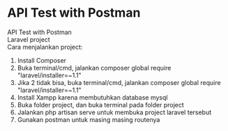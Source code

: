 # API Test with Postman
 API Test with Postman
 <br>
Laravel  project
<br>
 Cara menjalankan project:
<br>
1. Install Composer 
2. Buka terminal/cmd, jalankan composer global require "laravel/installer=~1.1"
3. Jika 2 tidak bisa, buka terminal/cmd, jalankan composer global require "laravel/installer=~1.1"
4. Install Xampp karena membutuhkan database mysql
5. Buka folder project, dan buka terminal pada folder project
6. Jalankan php artisan serve untuk membuka project laravel tersebut
7. Gunakan postman untuk masing masing routenya

